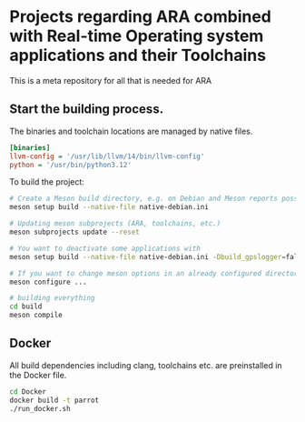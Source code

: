 **P**rojects regarding **AR**A combined with **R**eal-time **O**perating system applications and their **T**oolchains
=====================================================================================================================

This is a meta repository for all that is needed for ARA

## Start the building process.

The binaries and toolchain locations are managed by native files.

```ini
[binaries]
llvm-config = '/usr/lib/llvm/14/bin/llvm-config'
python = '/usr/bin/python3.12'
```

To build the project:

``` bash
# Create a Meson build directory, e.g. on Debian and Meson reports possible targets then.
meson setup build --native-file native-debian.ini

# Updating meson subprojects (ARA, toolchains, etc.)
meson subprojects update --reset

# You want to deactivate some applications with
meson setup build --native-file native-debian.ini -Dbuild_gpslogger=false -Dbuild_librepilot=false -Dbuild_zephyr=false -Dbuild_ironos=false -Dbuild_infinitime=false -Dbuild_i4copter=false -Dbuild_posix_apps=false -Dbuild_libmicrohttpd=false

# If you want to change meson options in an already configured directory, use
meson configure ...

# building everything
cd build
meson compile
```

## Docker

All build dependencies including clang, toolchains etc. are preinstalled in the Docker file.

```bash
cd Docker
docker build -t parrot
./run_docker.sh
